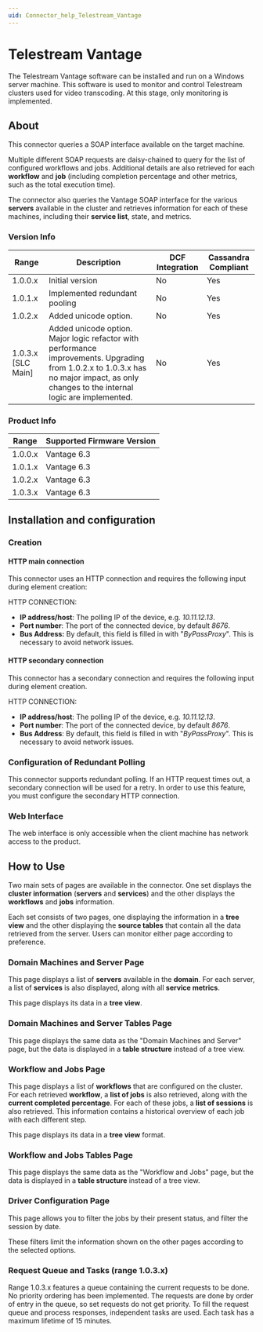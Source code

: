 ```yaml
---
uid: Connector_help_Telestream_Vantage
---
```


# Telestream Vantage

The Telestream Vantage software can be installed and run on a Windows server machine. This software is used to monitor and control Telestream clusters used for video transcoding. At this stage, only monitoring is implemented.

## About

This connector queries a SOAP interface available on the target machine.

Multiple different SOAP requests are daisy-chained to query for the list of configured workflows and jobs. Additional details are also retrieved for each **workflow** and **job** (including completion percentage and other metrics, such as the total execution time).

The connector also queries the Vantage SOAP interface for the various **servers** available in the cluster and retrieves information for each of these machines, including their **service list**, state, and metrics.

### Version Info

| Range              | Description                                                               | DCF Integration | Cassandra Compliant |
|--------------------|---------------------------------------------------------------------------|-----------------|---------------------|
| 1.0.0.x            | Initial version                                                           | No              | Yes                 |
| 1.0.1.x            | Implemented redundant pooling                                             | No              | Yes                 |
| 1.0.2.x            | Added unicode option.                                                     | No              | Yes                 |
| 1.0.3.x [SLC Main] | Added unicode option. Major logic refactor with performance improvements. Upgrading from 1.0.2.x to 1.0.3.x has no major impact, as only changes to the internal logic are implemented. | No              | Yes                 |

### Product Info

| Range | Supported Firmware Version |
|------------------|-----------------------------|
| 1.0.0.x          | Vantage 6.3                 |
| 1.0.1.x          | Vantage 6.3                 |
| 1.0.2.x          | Vantage 6.3                 |
| 1.0.3.x          | Vantage 6.3                 |

## Installation and configuration

### Creation

#### HTTP main connection

This connector uses an HTTP connection and requires the following input during element creation:

HTTP CONNECTION:

- **IP address/host**: The polling IP of the device, e.g. *10.11.12.13*.
- **Port number**: The port of the connected device, by default *8676*.
- **Bus Address:** By default, this field is filled in with "*ByPassProxy*". This is necessary to avoid network issues.

#### HTTP secondary connection

This connector has a secondary connection and requires the following input during element creation.

HTTP CONNECTION:

- **IP address/host**: The polling IP of the device, e.g. *10.11.12.13*.
- **Port number**: The port of the connected device, by default *8676*.
- **Bus Address**: By default, this field is filled in with "*ByPassProxy*". This is necessary to avoid network issues.

### Configuration of Redundant Polling

This connector supports redundant polling. If an HTTP request times out, a secondary connection will be used for a retry. In order to use this feature, you must configure the secondary HTTP connection.

### Web Interface

The web interface is only accessible when the client machine has network access to the product.

## How to Use

Two main sets of pages are available in the connector. One set displays the **cluster information** (**servers** and **services**) and the other displays the **workflows** and **jobs** information.

Each set consists of two pages, one displaying the information in a **tree view** and the other displaying the **source tables** that contain all the data retrieved from the server. Users can monitor either page according to preference.

### Domain Machines and Server Page

This page displays a list of **servers** available in the **domain**. For each server, a list of **services** is also displayed, along with all **service metrics**.

This page displays its data in a **tree view**.

### Domain Machines and Server Tables Page

This page displays the same data as the "Domain Machines and Server" page, but the data is displayed in a **table structure** instead of a tree view.

### Workflow and Jobs Page

This page displays a list of **workflows** that are configured on the cluster. For each retrieved **workflow**, a **list of jobs** is also retrieved, along with the **current completed percentage**. For each of these jobs, a **list of sessions** is also retrieved. This information contains a historical overview of each job with each different step.

This page displays its data in a **tree view** format.

### Workflow and Jobs Tables Page

This page displays the same data as the "Workflow and Jobs" page, but the data is displayed in a **table structure** instead of a tree view.

### Driver Configuration Page

This page allows you to filter the jobs by their present status, and filter the session by date.

These filters limit the information shown on the other pages according to the selected options.

### Request Queue and Tasks (range 1.0.3.x)

Range 1.0.3.x features a queue containing the current requests to be done. No priority ordering has been implemented. The requests are done by order of entry in the queue, so set requests do not get priority. To fill the request queue and process responses, independent tasks are used. Each task has a maximum lifetime of 15 minutes.
